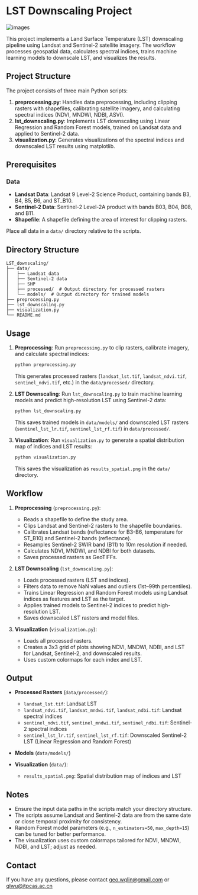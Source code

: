 # LST Downscaling Project
![images](images/images.png)

This project implements a Land Surface Temperature (LST) downscaling pipeline using Landsat and Sentinel-2 satellite imagery. The workflow processes geospatial data, calculates spectral indices, trains machine learning models to downscale LST, and visualizes the results.

## Project Structure

The project consists of three main Python scripts:

1. **preprocessing.py**: Handles data preprocessing, including clipping rasters with shapefiles, calibrating satellite imagery, and calculating spectral indices (NDVI, MNDWI, NDBI, ASVI).
2. **lst_downscaling.py**: Implements LST downscaling using Linear Regression and Random Forest models, trained on Landsat data and applied to Sentinel-2 data.
3. **visualization.py**: Generates visualizations of the spectral indices and downscaled LST results using matplotlib.

## Prerequisites

### Data
- **Landsat Data**: Landsat 9 Level-2 Science Product, containing bands B3, B4, B5, B6, and ST_B10.
- **Sentinel-2 Data**: Sentinel-2 Level-2A product with bands B03, B04, B08, and B11.
- **Shapefile**: A shapefile defining the area of interest for clipping rasters.

Place all data in a `data/` directory relative to the scripts.

## Directory Structure

```plaintext
LST_downscaling/
├── data/
│   ├── Landsat data
│   ├── Sentinel-2 data
│   ├── SHP
│   ├── processed/  # Output directory for processed rasters
│   └── models/  # Output directory for trained models
├── preprocessing.py
├── lst_downscaling.py
├── visualization.py
└── README.md
```

## Usage

1. **Preprocessing**:
   Run `preprocessing.py` to clip rasters, calibrate imagery, and calculate spectral indices:
   ```bash
   python preprocessing.py
   ```
   This generates processed rasters (`landsat_lst.tif`, `landsat_ndvi.tif`, `sentinel_ndvi.tif`, etc.) in the `data/processed/` directory.

2. **LST Downscaling**:
   Run `lst_downscaling.py` to train machine learning models and predict high-resolution LST using Sentinel-2 data:
   ```bash
   python lst_downscaling.py
   ```
   This saves trained models in `data/models/` and downscaled LST rasters (`sentinel_lst_lr.tif`, `sentinel_lst_rf.tif`) in `data/processed/`.

3. **Visualization**:
   Run `visualization.py` to generate a spatial distribution map of indices and LST results:
   ```bash
   python visualization.py
   ```
   This saves the visualization as `results_spatial.png` in the `data/` directory.

## Workflow

1. **Preprocessing** (`preprocessing.py`):
   - Reads a shapefile to define the study area.
   - Clips Landsat and Sentinel-2 rasters to the shapefile boundaries.
   - Calibrates Landsat bands (reflectance for B3-B6, temperature for ST_B10) and Sentinel-2 bands (reflectance).
   - Resamples Sentinel-2 SWIR band (B11) to 10m resolution if needed.
   - Calculates NDVI, MNDWI, and NDBI for both datasets.
   - Saves processed rasters as GeoTIFFs.

2. **LST Downscaling** (`lst_downscaling.py`):
   - Loads processed rasters (LST and indices).
   - Filters data to remove NaN values and outliers (1st–99th percentiles).
   - Trains Linear Regression and Random Forest models using Landsat indices as features and LST as the target.
   - Applies trained models to Sentinel-2 indices to predict high-resolution LST.
   - Saves downscaled LST rasters and model files.

3. **Visualization** (`visualization.py`):
   - Loads all processed rasters.
   - Creates a 3x3 grid of plots showing NDVI, MNDWI, NDBI, and LST for Landsat, Sentinel-2, and downscaled results.
   - Uses custom colormaps for each index and LST.

## Output

- **Processed Rasters** (`data/processed/`):
  - `landsat_lst.tif`: Landsat LST
  - `landsat_ndvi.tif`, `landsat_mndwi.tif`, `landsat_ndbi.tif`: Landsat spectral indices
  - `sentinel_ndvi.tif`, `sentinel_mndwi.tif`, `sentinel_ndbi.tif`: Sentinel-2 spectral indices
  - `sentinel_lst_lr.tif`, `sentinel_lst_rf.tif`: Downscaled Sentinel-2 LST (Linear Regression and Random Forest)

- **Models** (`data/models/`)

- **Visualization** (`data/`):
  - `results_spatial.png`: Spatial distribution map of indices and LST

## Notes

- Ensure the input data paths in the scripts match your directory structure.
- The scripts assume Landsat and Sentinel-2 data are from the same date or close temporal proximity for consistency.
- Random Forest model parameters (e.g., `n_estimators=50`, `max_depth=15`) can be tuned for better performance.
- The visualization uses custom colormaps tailored for NDVI, MNDWI, NDBI, and LST; adjust as needed.

## Contact

If you have any questions, please contact geo.wqlin@gmail.com or qlwu@itpcas.ac.cn
